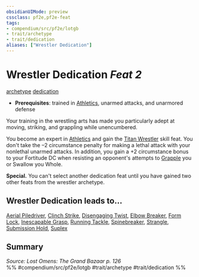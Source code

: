 ```yaml
---
obsidianUIMode: preview
cssclass: pf2e,pf2e-feat
tags:
- compendium/src/pf2e/lotgb
- trait/archetype
- trait/dedication
aliases: ["Wrestler Dedication"]
---
```

# Wrestler Dedication  *Feat 2*  
[archetype](rules/traits/archetype.md "Archetype Feat Trait")  [dedication](rules/traits/dedication.md "Dedication Feat Trait")  

- **Prerequisites**: trained in [Athletics](compendium/skills.md#Athletics), unarmed attacks, and unarmored defense

Your training in the wrestling arts has made you particularly adept at moving, striking, and grappling while unencumbered.

You become an expert in [Athletics](compendium/skills.md#Athletics) and gain the [Titan Wrestler](compendium/feats/titan-wrestler.md) skill feat. You don't take the –2 circumstance penalty for making a lethal attack with your nonlethal unarmed attacks. In addition, you gain a +2 circumstance bonus to your Fortitude DC when resisting an opponent's attempts to [Grapple](rules/actions/grapple.md) you or Swallow you Whole.

**Special.** You can't select another dedication feat until you have gained two other feats from the wrestler archetype.

## Wrestler Dedication leads to...

[Aerial Piledriver](compendium/feats/aerial-piledriver-lotgb.md), [Clinch Strike](compendium/feats/clinch-strike-lotgb.md), [Disengaging Twist](compendium/feats/disengaging-twist-lotgb.md), [Elbow Breaker](compendium/feats/elbow-breaker-lotgb.md), [Form Lock](compendium/feats/form-lock-lotgb.md), [Inescapable Grasp](compendium/feats/inescapable-grasp-lotgb.md), [Running Tackle](compendium/feats/running-tackle-lotgb.md), [Spinebreaker](compendium/feats/spinebreaker-lotgb.md), [Strangle](compendium/feats/strangle-lotgb.md), [Submission Hold](compendium/feats/submission-hold-lotgb.md), [Suplex](compendium/feats/suplex-lotgb.md)

## Summary

*Source: Lost Omens: The Grand Bazaar p. 126*  
%% #compendium/src/pf2e/lotgb #trait/archetype #trait/dedication %%
